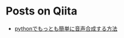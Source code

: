 Posts on Qiita
=====

* [pythonでもっとも簡単に音声合成する方法](http://qiita.com/DaikiMaekawa/items/49d9ab2b14fa14df6460  "see on Qiita")
